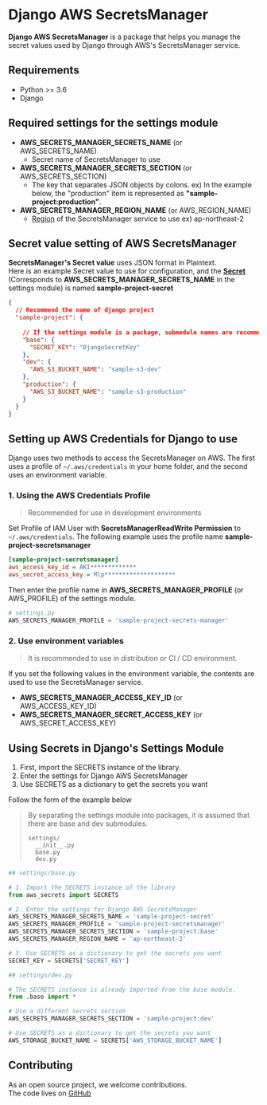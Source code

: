 # Django AWS SecretsManager

**Django AWS SecretsManager** is a package that helps you manage the secret values used by Django through AWS's SecretsManager service.

## Requirements

- Python >= 3.6
- Django



## Required settings for the settings module

- **AWS_SECRETS_MANAGER_SECRETS_NAME** (or AWS_SECRETS_NAME)
  - Secret name of SecretsManager to use
- **AWS_SECRETS_MANAGER_SECRETS_SECTION** (or AWS_SECRETS_SECTION)
  - The key that separates JSON objects by colons.
    ex) In the example below, the "production" item is represented as **"sample-project:production"**.
- **AWS_SECRETS_MANAGER_REGION_NAME** (or AWS_REGION_NAME)
  - [Region](https://docs.aws.amazon.com/AmazonRDS/latest/UserGuide/Concepts.RegionsAndAvailabilityZones.html) of the SecretsManager service to use
    ex) ap-northeast-2



## Secret value setting of AWS SecretsManager

**SecretsManager's Secret value** uses JSON format in Plaintext.  
Here is an example Secret value to use for configuration, and the [**Secret**](https://docs.aws.amazon.com/secretsmanager/latest/userguide/terms-concepts.html) (Corresponds to **AWS_SECRETS_MANAGER_SECRETS_NAME** in the settings module) is named **sample-project-secret**

```json
{
  // Recommend the name of django project
  "sample-project": {
    
    // If the settings module is a package, submodule names are recommended.
    "base": {
      "SECRET_KEY": "DjangoSecretKey"
    },
    "dev": {
      "AWS_S3_BUCKET_NAME": "sample-s3-dev"
    },
    "production": {
      "AWS_S3_BUCKET_NAME": "sample-s3-production"
    }
  }
}
```



## Setting up AWS Credentials for Django to use

Django uses two methods to access the SecretsManager on AWS. The first uses a profile of `~/.aws/credentials` in your home folder, and the second uses an environment variable.

### 1. Using the AWS Credentials Profile

> Recommended for use in development environments

Set Profile of IAM User with **SecretsManagerReadWrite Permission** to `~/.aws/credentials`. The following example uses the profile name **sample-project-secretsmanager**

```ini
[sample-project-secretsmanager]
aws_access_key_id = AKI*************
aws_secret_access_key = Mlp********************
```

Then enter the profile name in **AWS_SECRETS_MANAGER_PROFILE** (or AWS_PROFILE) of the settings module.

```python
# settings.py
AWS_SECRETS_MANAGER_PROFILE = 'sample-project-secrets-manager'
```

### 2. Use environment variables

> It is recommended to use in distribution or CI / CD environment.

If you set the following values in the environment variable, the contents are used to use the SecretsManager service.

- **AWS_SECRETS_MANAGER_ACCESS_KEY_ID** (or AWS_ACCESS_KEY_ID)
- **AWS_SECRETS_MANAGER_SECRET_ACCESS_KEY** (or AWS_SECRET_ACCESS_KEY)



## Using Secrets in Django's Settings Module

1. First, import the SECRETS instance of the library.
2. Enter the settings for Django AWS SecretsManager
3. Use SECRETS as a dictionary to get the secrets you want

Follow the form of the example below  

> By separating the settings module into packages, it is assumed that there are base and dev submodules.
>
> ```
> settings/
> 	__init__.py
> 	base.py
> 	dev.py
> ```

```python
## settings/base.py

# 1. Import the SECRETS instance of the library
from aws_secrets import SECRETS

# 2. Enter the settings for Django AWS SecretsManager
AWS_SECRETS_MANAGER_SECRETS_NAME = 'sample-project-secret'
AWS_SECRETS_MANAGER_PROFILE = 'sample-project-secretsmanager'
AWS_SECRETS_MANAGER_SECRETS_SECTION = 'sample-project:base'
AWS_SECRETS_MANAGER_REGION_NAME = 'ap-northeast-2'

# 3. Use SECRETS as a dictionary to get the secrets you want
SECRET_KEY = SECRETS['SECRET_KEY']
```

```python
## settings/dev.py

# The SECRETS instance is already imported from the base module.
from .base import *

# Use a different secrets section
AWS_SECRETS_MANAGER_SECRETS_SECTION = 'sample-project:dev'

# Use SECRETS as a dictionary to get the secrets you want
AWS_STORAGE_BUCKET_NAME = SECRETS['AWS_STORAGE_BUCKET_NAME']
```



## Contributing

As an open source project, we welcome contributions.  
The code lives on [GitHub](https://github.com/leehanyeong/django-aws-secrets-manager)